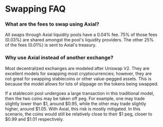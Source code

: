 # Swapping FAQ

### What are the fees to swap using Axial?

All swaps through Axial liquidity pools have a 0.04% fee. 75% of those fees (0.03%) are shared amongst the pool's liquidity providers. The other 25% of the fees (0.01%) is sent to Axial's treasury.

### Why use Axial instead of another exchange?

Most decentralized exchanges are modeled after Uniswap V2. They are excellent models for swapping most cryptocurrencies; however, they are not great for swapping stablecoins or other value-pegged assets. This is because the model allows for lots of slippage on the tokens being swapped.

If a stablecoin pool undergoes a large transaction in this traditional model, then the two coins may be taken off peg. For example, one may trade slightly lower than $1, around $0.95, while the other may trade slightly higher, around $1.05. With Axial, this risk is mostly mitigated. In this scenario, the coins would still be relatively close to their $1 peg, closer to $0.99 and $1.01 respectively.
